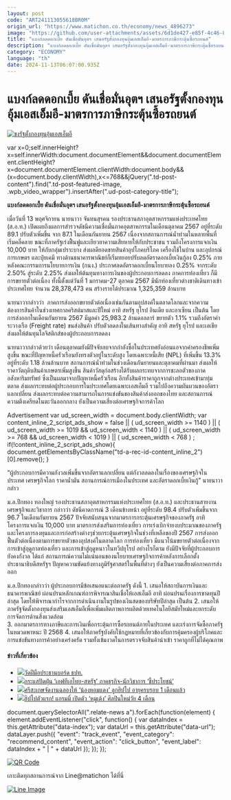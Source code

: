 ```yaml
---
layout: post
code: "ART241113055618BR0M"
origin_url: "https://www.matichon.co.th/economy/news_4896273"
image: "https://github.com/user-attachments/assets/6d1de427-e85f-4c46-8e6f-aa3776f628d4"
title: "แบงก์ลดดอกเบี้ย ดันเชื่อมั่นอุตฯ เสนอรัฐตั้งกองทุนอุ้มเอสเอ็มอี-มาตรการภาษีกระตุ้นซื้อรถยนต์"
description: "แบงก์ลดดอกเบี้ย ดันเชื่อมั่นอุตฯ เสนอรัฐตั้งกองทุนอุ้มเอสเอ็มอี-มาตรการภาษีกระตุ้นซื้อรถยนต์"
category: "ECONOMY"
language: "th"
date: 2024-11-13T06:07:00.935Z
---
```


# แบงก์ลดดอกเบี้ย ดันเชื่อมั่นอุตฯ เสนอรัฐตั้งกองทุนอุ้มเอสเอ็มอี-มาตรการภาษีกระตุ้นซื้อรถยนต์

[![](https://www.matichon.co.th/wp-content/uploads/2024/11/ชงรัฐตั้งกองทุนอุ้มเอสเอ็มอี.jpg "ชงรัฐตั้งกองทุนอุ้มเอสเอ็มอี")](https://www.matichon.co.th/wp-content/uploads/2024/11/ชงรัฐตั้งกองทุนอุ้มเอสเอ็มอี.jpg)

var x=0;self.innerHeight?x=self.innerWidth:document.documentElement&&document.documentElement.clientHeight?x=document.documentElement.clientWidth:document.body&&(x=document.body.clientWidth),x<=768&&jQuery(".td-post-content").find(".td-post-featured-image, .wpb\_video\_wrapper").insertAfter(".ud-post-category-title");

**แบงก์ลดดอกเบี้ย ดันเชื่อมั่นอุตฯ เสนอรัฐตั้งกองทุนอุ้มเอสเอ็มอี-มาตรการภาษีกระตุ้นซื้อรถยนต์**

เมื่อวันที่ 13 พฤศจิกายน นายนาวา จันทนสุรคน รองประธานสภาอุตสาหกรรมแห่งประเทศไทย (ส.อ.ท.) เปิดเผยถึงผลการสำรวจดัชนีความเชื่อมั่นภาคอุตสาหกรรมในเดือนตุลาคม 2567 อยู่ที่ระดับ 89.1 ปรับตัวเพิ่มขึ้น จาก 87.1 ในเดือนกันยายน 2567 เนื่องจากสถานการณ์น้ำท่วมในหลายพื้นที่เริ่มคลี่คลาย ขณะที่ภาครัฐเร่งฟื้นฟูและเยียวยาความเสียหายให้กับประชาชน รวมถึงโครงการแจกเงิน 10,000 บาท ให้กับกลุ่มเปราะบาง ส่งผลดียอดขายสินค้าอุปโภคบริโภค เครื่องใช้ในบ้าน และอุปกรณ์การเกษตร และปุ๋ยเคมี ทางด้านธนาคารพาณิชย์ก็เริ่มทยอยปรับลดอัตราดอกเบี้ยเงินกู้ลง 0.25% ภายหลังคณะกรรมการนโยบายการเงิน (กนง.) ประกาศลดอัตราดอกเบี้ยนโยบายลง 0.25% จากระดับ 2.50% สู่ระดับ 2.25% ส่งผลให้ต้นทุนทางการเงินของผู้ประกอบการลดลง ภาคการท่องเที่ยว ก็มีการขยายตัวต่อเนื่อง ทั้งนี้ตั้งแต่วันที่ 1 มกราคม-27 ตุลาคม 2567 มีนักท่องเที่ยวต่างชาติเดินทางเข้าประเทศไทย จำนวน 28,378,473 คน สร้างรายได้ประมาณ 1,325,359 ล้านบาท

นายนาวากล่าวว่า  ภาคการส่งออกขยายตัวต่อเนื่องเช่นกันตามอุปสงค์ในตลาดโลกและจากความต้องการสินค้าในช่วงเทศกาลคริสต์มาสและปีใหม่ อาทิ สหรัฐ ยุโรป อินเดีย และอาเซียน เป็นต้น โดยการส่งออกในเดือนกันยายน 2567 มีมูลค่า 25,983.2 ล้านดอลลาร์ ขยายตัว 1.1% รวมถึงอัตราค่าระวางเรือ (Freight rate) ขนส่งสินค้า ปรับตัวลดลงในเส้นทางสำคัญ อาทิ สหรัฐ ยุโรป และเอเชีย ส่งผลให้ต้นทุนโลจิสติกส์ของผู้ประกอบการลดลง

นายนาวากล่าวด้วยว่า เดือนตุลาคมยังมีปัจจัยลบจากกำลังซื้อในประเทศยังอ่อนแอจากค่าครองชีพเพิ่มสูงขึ้น ขณะที่ปัญหาหนี้ครัวเรือนยังทรงตัวอยู่ในระดับสูง โดยเฉพาะหนี้เสีย (NPL) ที่เพิ่มขึ้น 13.3% อยู่ที่ระดับ 1.18 ล้านล้านบาท สถานการณ์น้ำท่วมในช่วงเดือนกันยายนและตุลาคมที่ผ่านมา ส่งผลให้ราคาวัตถุดิบสินค้าเกษตรเพิ่มสูงขึ้น สินค้าวัสดุก่อสร้างได้รับผลกระทบจากการชะลอตัวของภาคอสังหาริมทรัพย์ ซึ่งเป็นผลมาจากปัญหาหนี้ครัวเรือน อีกทั้งสินค้าราคาถูกจากต่างประเทศเข้ามาทุ่มตลาด ส่งผลกระทบต่อผู้ประกอบการในประเทศโดยเฉพาะเอสเอ็มอี รวมไปถึงความผันผวนของอัตราแลกเปลี่ยน ส่งผลกระทบต่อความสามารถในการแข่งขันของสินค้าส่งออกของไทย และสถานการณ์ความตึงเครียดในตะวันออกกลาง ยังเป็นความเสี่ยงต่อเศรษฐกิจการค้าโลก

Advertisement var ud\_screen\_width = document.body.clientWidth; var content\_inline\_2\_script\_ads\_show = false || ( ud\_screen\_width >= 1140 ) || ( ud\_screen\_width >= 1019 && ud\_screen\_width < 1140 ) || ( ud\_screen\_width >= 768 && ud\_screen\_width < 1019 ) || ( ud\_screen\_width < 768 ) ; if(!content\_inline\_2\_script\_ads\_show){ document.getElementsByClassName("td-a-rec-id-content\_inline\_2")\[0\].remove(); }

“ผู้ประกอบการมีความกังวลเพิ่มขึ้นจากอัตราแลกเปลี่ยน แต่กังวลลดลงในเรื่องของเศรษฐกิจในประเทศ เศรษฐกิจโลก ราคาน้ำมัน สถานการณ์การเมืองในประเทศ และอัตราดอกเบี้ยเงินกู้” นายนาวากล่าว

ม.ล.ปีกทอง ทองใหญ่ รองประธานสภาอุตสาหกรรมแห่งประเทศไทย (ส.อ.ท.) และประธานสายงานเศรษฐกิจและวิชาการ กล่าวว่า ดัชนีคาดการณ์ 3 เดือนข้างหน้า อยู่ที่ระดับ 98.4 ปรับตัวเพิ่มขึ้นจาก 96.7 ในเดือนกันยายน 2567 ปัจจัยสนับสนุนจากมาตรการกระตุ้นเศรษฐกิจของภาครัฐ อาทิ โครงการแจกเงิน 10,000 บาท มาตรการส่งเสริมการท่องเที่ยว การเร่งเบิกจ่ายงบประมาณของภาครัฐ และโครงการลงทุนและการก่อสร้างต่างๆช่วยกระตุ้นเศรษฐกิจในช่วงที่เหลือของปี 2567 การส่งออกฟื้นตัวต่อเนื่องตามการขยายตัวของอุปสงค์ในตลาดโลก การท่องเที่ยว มีแนวโน้มขยายตัวต่อเนื่องจากการเข้าสู่ฤดูกาลท่องเที่ยว และการเข้าสู่ฤดูหนาวในทวีปยุโรป อย่างไรก็ตาม ยังมีปัจจัยที่ผู้ประกอบการยังคงกังวล ได้แก่ สถานการณ์ความไม่แน่นอนของนโยบายเศรษฐกิจการค้าหลังการเลือกตั้งประธานาธิบดีสหรัฐฯ ปัญหาความขัดแย้งทางภูมิรัฐศาสตร์ในพื้นที่ต่างๆ ยังเป็นความเสี่ยงต่อภาคการส่งออก

ม.ล.ปีกทองกล่าวว่า ผู้ประกอบการมีข้อเสนอแนะต่อภาครัฐ ดังนี้ 1. เสนอให้สถาบันการเงินและธนาคารพาณิชย์ ผ่อนปรนหลักเกณฑ์การพิจารณาสินเชื่อให้เอสเอ็มอี อาทิ ผ่อนปรนเรื่องการขาดทุนปีล่าสุด โดยให้พิจารณากำไรจากการดำเนินงานในรูปของเงินสดของบริษัทปีล่าสุด เป็นต้น 2. เสนอให้ภาครัฐจัดตั้งกองทุนส่งเสริมเอสเอ็มอีเพื่อเพิ่มผลิตภาพการผลิตด้วยเทคโนโลยีสมัยใหม่และยกระดับการจัดการด้านสิ่งแวดล้อม  
3\. ออกมาตรการทางภาษีและการเงินเพื่อกระตุ้นการซื้อรถยนต์ภายในประเทศ และเร่งการจัดซื้อภาครัฐในหมวดพาหนะ ปี 2568 4. เสนอให้ภาครัฐบังคับใช้กฎหมายที่เกี่ยวข้องกับการคุ้มครองผู้บริโภคและการแข่งขันทางการค้าอย่างเคร่งครัด รวมทั้งเข้มงวดในการตรวจจับสินค้านำเข้า ราคาถูกที่ไม่ได้คุณภาพ

#### ข่าวที่เกี่ยวข้อง

*   [![](https://www.matichon.co.th/wp-content/uploads/2024/11/021311.jpg)วัดฝีมือประธานบอร์ด ธปท.](https://www.matichon.co.th/article/thinkstation-12/news_4896310)
*   [![](https://www.matichon.co.th/wp-content/uploads/2024/11/WEB-051411.jpg)กระแสปัดฝุ่น ‘เอฟทีเอไทย-สหรัฐ’ ภาคธุรกิจ-นักวิชาการ ‘ชี้ประโยชน์’](https://www.matichon.co.th/economy/news_4896295)
*   [![](https://www.matichon.co.th/wp-content/uploads/2024/11/homdang.jpg)ศรีสะเกษจัดงานฉลองให้ ‘น้องหอมแดง’ ลูกฮิปโป อายุครบรอบ 1 เดือนแล้ว](https://www.matichon.co.th/region/news_4896283)
*   [![](https://www.matichon.co.th/wp-content/uploads/2024/11/6854158741หมูเด้ง.jpg)ฮิปโปตัวแรก! แกรมมี่ เปิดตัว ‘หมูเด้ง’ ศิลปินใหม่วัย 4 เดือน](https://www.matichon.co.th/entertainment/news_4896272)

document.querySelectorAll(".relate-news a").forEach(function(element) { element.addEventListener("click", function() { var dataIndex = this.getAttribute("data-index"); var dataUrl = this.getAttribute("data-url"); dataLayer.push({ "event": "track\_event", "event\_category": "recommend\_content", "event\_action": "click\_button", "event\_label": dataIndex + " | " + dataUrl }); }); });

[![QR Code](https://www.matichon.co.th/wp-content/uploads/2023/07/wob1371z.jpg)](https://lin.ee/ht0nDxX)

เกาะติดทุกสถานการณ์จาก Line@matichon ได้ที่นี่

[![Line Image](https://www.matichon.co.th/wp-content/uploads/2023/07/th.png)](https://lin.ee/ht0nDxX)